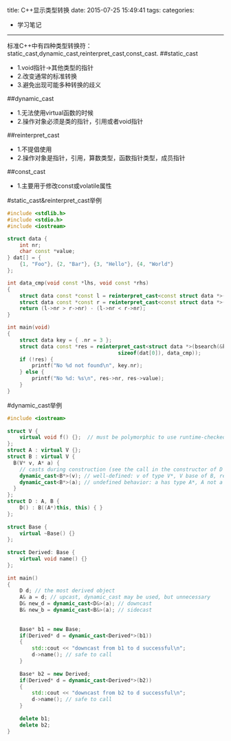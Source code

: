 title: C++显示类型转换
date: 2015-07-25 15:49:41
tags:
categories:
  - 学习笔记
---

标准C++中有四种类型转换符：static_cast,dynamic_cast,reinterpret_cast,const_cast.
##static_cast
- 1.void指针->其他类型的指针
- 2.改变通常的标准转换
- 3.避免出现可能多种转换的歧义

##dynamic_cast
- 1.无法使用virtual函数的时候
- 2.操作对象必须是类的指针，引用或者void指针

##reinterpret_cast
- 1.不提倡使用
- 2.操作对象是指针，引用，算数类型，函数指针类型，成员指针

##const_cast

- 1.主要用于修改const或volatile属性

#static_cast&reinterpret_cast举例
```cpp
#include <stdlib.h>
#include <stdio.h>
#include <iostream>

struct data {
    int nr;
    char const *value;
} dat[] = {
    {1, "Foo"}, {2, "Bar"}, {3, "Hello"}, {4, "World"}
};

int data_cmp(void const *lhs, void const *rhs) 
{
    struct data const *const l = reinterpret_cast<const struct data *>(lhs);
    struct data const *const r = reinterpret_cast<const struct data *>(rhs);
    return (l->nr > r->nr) - (l->nr < r->nr);
}

int main(void) 
{
    struct data key = { .nr = 3 };
    struct data const *res = reinterpret_cast<struct data *>(bsearch(&key, dat, sizeof(dat)/sizeof(dat[0]), 
                                    sizeof(dat[0]), data_cmp));
    if (!res) {
        printf("No %d not found\n", key.nr);
    } else {
        printf("No %d: %s\n", res->nr, res->value);
    }
}
```
#dynamic_cast举例
```cpp
#include <iostream>
 
struct V {
    virtual void f() {};  // must be polymorphic to use runtime-checked dynamic_cast
};
struct A : virtual V {};
struct B : virtual V {
  B(V* v, A* a) {
    // casts during construction (see the call in the constructor of D below)
    dynamic_cast<B*>(v); // well-defined: v of type V*, V base of B, results in B*
    dynamic_cast<B*>(a); // undefined behavior: a has type A*, A not a base of B
  }
};
struct D : A, B {
    D() : B((A*)this, this) { }
};
 
struct Base {
    virtual ~Base() {}
};
 
struct Derived: Base {
    virtual void name() {}
};
 
int main()
{
    D d; // the most derived object
    A& a = d; // upcast, dynamic_cast may be used, but unnecessary
    D& new_d = dynamic_cast<D&>(a); // downcast
    B& new_b = dynamic_cast<B&>(a); // sidecast
 
 
    Base* b1 = new Base;
    if(Derived* d = dynamic_cast<Derived*>(b1))
    {
        std::cout << "downcast from b1 to d successful\n";
        d->name(); // safe to call
    }
 
    Base* b2 = new Derived;
    if(Derived* d = dynamic_cast<Derived*>(b2))
    {
        std::cout << "downcast from b2 to d successful\n";
        d->name(); // safe to call
    }
 
    delete b1;
    delete b2;
}
```